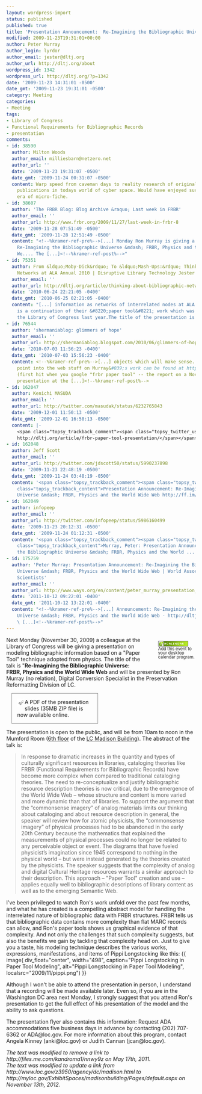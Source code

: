 ```yaml
---
layout: wordpress-import
status: published
published: true
title: 'Presentation Announcement:  Re-Imagining the Bibliographic Universe -- FRBR, Physics and the World Wide Web'
modified: 2009-11-23T19:31:01+00:00
author: Peter Murray
author_login: lyrdor
author_email: jester@dltj.org
author_url: http://dltj.org/about
wordpress_id: 1342
wordpress_url: http://dltj.org/?p=1342
date: '2009-11-23 14:31:01 -0500'
date_gmt: '2009-11-23 19:31:01 -0500'
category: Meeting
categories:
- Meeting
tags:
- Library of Congress
- Functional Requirements for Bibliographic Records
- presentation
comments:
- id: 38590
  author: Milton Woods
  author_email: milliesbarn@netzero.net
  author_url: ''
  date: '2009-11-23 19:31:07 -0500'
  date_gmt: '2009-11-24 00:31:07 -0500'
  content: Warp speed from caveman days to reality research of original historical
    publications in todays world of cyber space. Would have enjoyed such a tool during  the
    era of micro-fiche.
- id: 38607
  author: 'The FRBR Blog: Blog Archive &raquo; Last week in FRBR'
  author_email: ''
  author_url: http://www.frbr.org/2009/11/27/last-week-in-frbr-8
  date: '2009-11-28 07:51:49 -0500'
  date_gmt: '2009-11-28 12:51:49 -0500'
  content: "<!--%kramer-ref-pre%-->[...] Monday Ron Murray is giving a talk called
    Re-Imagining the Bibliographic Universe &mdash; FRBR, Physics and the World Wide
    We.... The [...]<!--%kramer-ref-post%-->"
- id: 75351
  author: From &ldquo;Moby-Dick&rdquo; To &ldquo;Mash-Ups:&rdquo; Thinking About Bibliographic
    Networks at ALA Annual 2010 | Disruptive Library Technology Jester
  author_email: ''
  author_url: http://dltj.org/article/thinking-about-bibliographic-networks/
  date: '2010-06-24 22:21:05 -0400'
  date_gmt: '2010-06-25 02:21:05 -0400'
  content: "[...] information as networks of interrelated nodes at ALA Annual. This
    is a continuation of their &#8220;paper tool&#8221; work which was presented at
    the Library of Congress last year.The title of the presentation is From [...]"
- id: 76544
  author: 'shermaniablog: glimmers of hope'
  author_email: ''
  author_url: http://shermaniablog.blogspot.com/2010/06/glimmers-of-hope.html
  date: '2010-07-03 11:56:23 -0400'
  date_gmt: '2010-07-03 15:56:23 -0400'
  content: <!--%kramer-ref-pre%-->[...] objects which will make sense. A starting
    point into the web stuff on Murray&#039;s work can be found at http://dltj.org/article/frbr-paper-tool-presentation/
    (first hit when you google "frbr paper tool" -- the report on a November 2009
    presentation at the [...]<!--%kramer-ref-post%-->
- id: 162047
  author: Kenichi MASUDA
  author_email: ''
  author_url: http://twitter.com/masudak/status/6232765843
  date: '2009-12-01 11:50:13 -0500'
  date_gmt: '2009-12-01 16:50:13 -0500'
  content: |-
    <span class="topsy_trackback_comment"><span class="topsy_twitter_username"><span class="topsy_trackback_content">書誌宇宙とWWWが繋がる日は来るのか。
    http://dltj.org/article/frbr-paper-tool-presentation/</span></span>
- id: 162048
  author: Jeff Scott
  author_email: ''
  author_url: http://twitter.com/jdscott50/status/5990237898
  date: '2009-11-23 22:48:19 -0500'
  date_gmt: '2009-11-24 03:48:19 -0500'
  content: '<span class="topsy_trackback_comment"><span class="topsy_twitter_username"><span
    class="topsy_trackback_content">Presentation Announcement: Re-Imagining the Bibliographic
    Universe &mdash; FRBR, Physics and the World Wide Web http://ff.im/-bUkzq</span></span>'
- id: 162049
  author: infopeep
  author_email: ''
  author_url: http://twitter.com/infopeep/status/5986160499
  date: '2009-11-23 20:12:31 -0500'
  date_gmt: '2009-11-24 01:12:31 -0500'
  content: '<span class="topsy_trackback_comment"><span class="topsy_twitter_username"><span
    class="topsy_trackback_content">Murray, Peter: Presentation Announcement:  Re-Imagining
    the Bibliographic Universe &mdash; FRBR, Physics and the World ... http://bit.ly/54Hw8N</span></span>'
- id: 175759
  author: 'Peter Murray: Presentation Announcement: Re-Imagining the Bibliographic
    Universe &mdash; FRBR, Physics and the World Wide Web | World Association of Young
    Scientists'
  author_email: ''
  author_url: http://www.ways.org/en/content/peter_murray_presentation_announcement_reimagining_the_bibliographic_universe_frbr_physics_and_the_world_wide_web
  date: '2011-10-12 09:22:01 -0400'
  date_gmt: '2011-10-12 13:22:01 -0400'
  content: "<!--%kramer-ref-pre%-->[...] Announcement: Re-Imagining the Bibliographic
    Universe &mdash; FRBR, Physics and the World Wide Web - http://dltj.org/article...
    \ [...]<!--%kramer-ref-post%-->"
---
```

<div style="float:right; padding: 1em 0 1.5em 3em; font-size: 80%; width: 100px; line-height: 95%"><span class="removed_link" title="http://dltj.org/xhtml2vcal/xhtml2vcal.php/dltj/frbr-paper-tool-presentation"><img src="/assets/images/2009/11/microformat_hcalendar.png" alt="hCalendar Encoded Microformat" width="80" height="15" style="border:none;text-decoration: none;" /><br />Add this event to your desktop calendar program.</span></div>
<div class="vevent" id="frbr-paper-tool-presentation">Next Monday (November 30, 2009) a colleague at the Library of Congress will be giving a presentation on modeling bibliographic information based on a "Paper Tool" technique adopted from physics.  The title of the talk is "<span class="summary" style="font-weight:bold">Re-Imagining the Bibliographic Universe: FRBR, Physics and the World Wide Web</span> and will be presented by Ron Murray (no relation), Digital Conversion Specialist in the Preservation Reformatting Division of LC.
<div class="alignright" style="width:200px;border:1px solid gray; margin:1em;padding:1em;"><img src="/assets/images/2009/11/checkmark.png" width="20" style="float:left;" alt="Note!" />A <span class="removed_link" title="http://files.me.com/kandroma1/nnwy9z">PDF of the presentation slides</span> (35MB ZIP file) is now available online.</div>
<p> The presentation is open to the public, and will be from <abbr style="border:none;text-decoration: none;" title="2009-11-30T10:00-05:00" class="dtstart">10am</abbr> to <abbr style="border:none;text-decoration: none;" title="2009-11-30T12:00-05:00" class="dtend">noon</abbr> in the <span class="location">Mumford Room (<a href="/assets/images/2009/11/6-madson.jpg" title="Image-based map of the 6th floor of the LC Madison building">6th floor</a> of the <a href="http://myloc.gov/ExhibitSpaces/madisonbuilding/Pages/default.aspx" title="Library of Congress Madison Building">LC Madison Building</a>)</span>.  The abstract of the talk is:</p>
<blockquote><p>In response to dramatic increases in the quantity and types of culturally significant resources in libraries, cataloging theories like FRBR (Functional Requirements for Bibliographic Records) have become more complex when compared to traditional cataloging theories. The need to re-conceptualize and justify bibliographic resource description theories is now critical, due to the emergence of the World Wide Web &ndash; whose structure and content is more varied and more dynamic than that of libraries. To support the argument that the &ldquo;commonsense imagery&rdquo; of analog materials limits our thinking about cataloging and about resource description in general, the speaker will review how for atomic physicists, the &ldquo;commonsense imagery&rdquo; of physical processes had to be abandoned in the early 20th Century because the mathematics that explained the measurements of physical processes could no longer be related to any perceivable object or event. The diagrams that have fueled physicist&rsquo;s imagination since 1945 correspond to nothing in the physical world &ndash; but were instead generated by the theories created by the physicists. The speaker suggests that the complexity of analog and digital Cultural Heritage resources warrants a similar approach to their description. This approach &ndash; "Paper Tool" creation and use &ndash; applies equally well to bibliographic descriptions of library content as well as to the emerging Semantic Web.</p></blockquote>
</div>
<p>I've been privileged to watch Ron's work unfold over the past few months, and what he has created is a compelling abstract model for handling the interrelated nature of bibliographic data with FRBR structures.  FRBR tells us that bibliographic data contains more complexity than flat MARC records can allow, and Ron's paper tools shows us graphical evidence of that complexity.  And not only the challenges that such complexity suggests, but also the benefits we gain by tackling that complexity head on.  Just to give you a taste, his modeling technique describes the various works, expressions, manifestations, and items of Pippi Longstocking like this: {{ image(
    div_float="center",
    width="498",
    caption="Pippi Longstocking in Paper Tool Modeling",
    alt="Pippi Longstocking in Paper Tool Modeling",
    localsrc="2009/11/pippi.png") }}
</p>
<p>Although I won't be able to attend the presentation in person, I understand that a recording will be made available later.  Even so, if you are in the Washington DC area next Monday, I strongly suggest that you attend Ron's presentation to get the full effect of his presentation of the model and the ability to ask questions.</p>
<p>The presentation flyer also contains this information:  Request ADA accommodations five business days in advance by contacting (202) 707-6362 or ADA@loc.gov.  For more information about this program, contact Angela Kinney (anki@loc.gov) or Judith Cannan (jcan@loc.gov).</p>
<p style="padding:0;margin:0;font-style:italic;" class="removed_link">The text was modified to remove a link to http://files.me.com/kandroma1/nnwy9z on May 17th, 2011.</p>
<p style="padding:0;margin:0;font-style:italic;">The text was modified to update a link from http://www.loc.gov/z3950/agency/dc/madison.html to http://myloc.gov/ExhibitSpaces/madisonbuilding/Pages/default.aspx on November 13th, 2012.</p>
